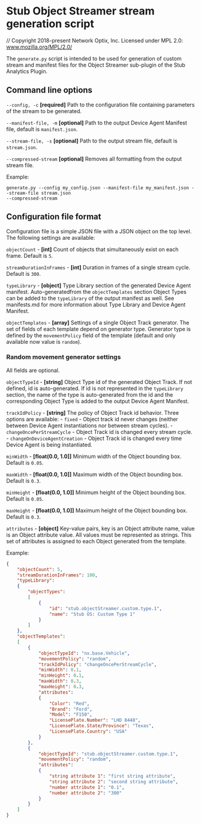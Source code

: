 # Stub Object Streamer stream generation script

// Copyright 2018-present Network Optix, Inc. Licensed under MPL 2.0: www.mozilla.org/MPL/2.0/

The `generate.py` script is intended to be used for generation of custom stream and manifest files
for the Object Streamer sub-plugin of the Stub Analytics Plugin.

## Command line options

`--config, -c` **[required]** Path to the configuration file containing parameters of the stream to
be generated.

`--manifest-file, -m` **[optional]** Path to the output Device Agent Manifest file, default is
`manifest.json`.

`--stream-file, -s` **[optional]** Path to the output stream file, default is `stream.json`.

`--compressed-stream` **[optional]** Removes all formatting from the output stream file.

Example:
```
generate.py --config my_config.json --manifest-file my_manifest.json --stream-file stream.json
--compressed-stream
```

## Configuration file format

Configuration file is a simple JSON file with a JSON object on the top level. The following
settings are available:

`objectCount` - **[int]** Count of objects that simultaneously exist on each frame. Default is `5`.

`streamDurationInFrames` - **[int]** Duration in frames of a single stream cycle. Default is `300`.

`typeLibrary` - **[object]** Type Library section of the generated Device Agent manifest.
Auto-generatedfrom the `objectTemplates` section Object Types can be added to the `typeLibrary` of
the output manifest as well. See manifests.md for more information about Type Library and Device
Agent Manifest.

`objectTemplates` - **[array]** Settings of a single Object Track generator. The set of fields of
each template depend on generator type. Generator type is defined by the `movementPolicy` field of
the template (default and only available now value is `random`).

### Random movement generator settings

All fields are optional.

`objectTypeId` - **[string]** Object Type id of the generated Object Track. If not
defined, id is auto-generated. If id is not represented in the `typeLibrary` section, the name of
the type is auto-generated from the id and the corresponding Object Type is added to the output
Device Agent Manifest.

`trackIdPolicy` - **[string]** The policy of Object Track id behavior. Three options are available:
    - `fixed` - Object track id never changes (neither between Device Agent instantiations nor
    between stream cycles).
    - `changeOncePerStreamCycle` - Object Track id is changed every stream cycle.
    - `changeOnDeviceAgentCreation` - Object Track id is changed every time Device Agent is being
    instantiated.

`minWidth` - **[float(0.0, 1.0]]** Minimum width of the Object bounding box. Default is `0.05`.

`maxWidth` - **[float(0.0, 1.0]]** Maximum width of the Object bounding box. Default is `0.3`.

`minHeight` - **[float(0.0, 1.0]]** Minimum height of the Object bounding box. Default is `0.05`.

`maxHeight` - **[float(0.0, 1.0]]** Maximum height of the Object bounding box. Default is `0.3`.

`attributes` - **[object]** Key-value pairs, key is an Object attribute name, value is
an Object attribute value. All values must be represented as strings. This set of attributes is
assigned to each Object generated from the template.

Example:
```json
{
    "objectCount": 5,
    "streamDurationInFrames": 100,
    "typeLibrary":
    {
        "objectTypes":
        [
            {
                "id": "stub.objectStreamer.custom.type.1",
                "name": "Stub OS: Custom Type 1"
            }
        ]
    },
    "objectTemplates":
    [
        {
            "objectTypeId": "nx.base.Vehicle",
            "movementPolicy": "random",
            "trackIdPolicy": "changeOncePerStreamCycle",
            "minWidth": 0.1,
            "minHeight": 0.1,
            "maxWidth": 0.3,
            "maxHeight": 0.3,
            "attributes":
            {
                "Color": "Red",
                "Brand": "Ford",
                "Model": "F150",
                "LicensePlate.Number": "LHD 8448",
                "LicensePlate.State/Province": "Texas",
                "LicensePlate.Country": "USA"
            }
        },
        {
            "objectTypeId": "stub.objectStreamer.custom.type.1",
            "movementPolicy": "random",
            "attributes":
            {
                "string attribute 1": "first string attribute",
                "string attribute 2": "second string attribute",
                "number attribute 1": "0.1",
                "number attribute 2": "300"
            }
        }
    ]
}

```
